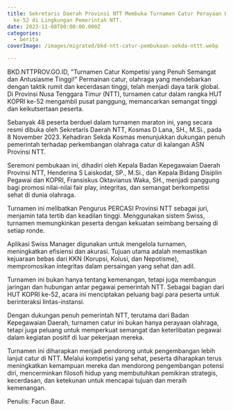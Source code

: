 ```yaml
---
title: Sekretaris Daerah Provinsi NTT Membuka Turnamen Catur Perayaan HUT KOPRI
  ke-52 di Lingkungan Pemerintah NTT.
date: 2023-11-08T00:00:00.000Z
categories:
  - berita
coverImage: /images/migrated/bkd-ntt-catur-pembukaan-sekda-nttt.webp

---
```


BKD.NTTPROV.GO.ID, "Turnamen Catur Kompetisi yang Penuh Semangat dan Antusiasme Tinggi!" Permainan catur, olahraga yang mendebarkan dengan taktik rumit dan kecerdasan tinggi, telah menjadi daya tarik global. Di Provinsi Nusa Tenggara Timur (NTT), turnamen catur dalam rangka HUT KOPRI ke-52 mengambil pusat panggung, memancarkan semangat tinggi dan keikutsertaan peserta.

Sebanyak 48 peserta berduel dalam turnamen maraton ini, yang secara resmi dibuka oleh Sekretaris Daerah NTT, Kosmas D Lana, SH., M.Si., pada 8 November 2023. Kehadiran Sekda Kosmas menunjukkan dukungan penuh pemerintah terhadap perkembangan olahraga catur di kalangan ASN Provinsi NTT.

Seremoni pembukaan ini, dihadiri oleh Kepala Badan Kepegawaian Daerah Provinsi NTT, Henderina S Laiskodat, SP., M.Si., dan Kepala Bidang Disiplin Pegawai dan KOPRI, Fransiskus Oktavianus Waka, SH., menjadi panggung bagi promosi nilai-nilai fair play, integritas, dan semangat berkompetisi sehat di dunia olahraga.

Turnamen ini melibatkan Pengurus PERCASI Provinsi NTT sebagai juri, menjamin tata tertib dan keadilan tinggi. Menggunakan sistem Swiss, turnamen memungkinkan peserta dengan kekuatan seimbang bersaing di setiap ronde.

Aplikasi Swiss Manager digunakan untuk mengelola turnamen, meningkatkan efisiensi dan akurasi. Tujuan utama adalah memastikan kejuaraan bebas dari KKN (Korupsi, Kolusi, dan Nepotisme), mempromosikan integritas dalam persaingan yang sehat dan adil.

Turnamen ini bukan hanya tentang kemenangan, tetapi juga membangun jaringan dan hubungan antar pegawai pemerintah NTT. Sebagai bagian dari HUT KOPRI ke-52, acara ini menciptakan peluang bagi para peserta untuk berinteraksi lintas-instansi.

Dengan dukungan penuh pemerintah NTT, terutama dari Badan Kepegawaian Daerah, turnamen catur ini bukan hanya perayaan olahraga, tetapi juga peluang untuk memperkuat semangat dan keterlibatan pegawai dalam kegiatan positif di luar pekerjaan mereka.

Turnamen ini diharapkan menjadi pendorong untuk pengembangan lebih lanjut catur di NTT. Melalui kompetisi yang sehat, peserta diharapkan terus meningkatkan kemampuan mereka dan mendorong pengembangan potensi diri, mencerminkan filosofi hidup yang membutuhkan pemikiran strategis, kecerdasan, dan ketekunan untuk mencapai tujuan dan meraih kemenangan.

Penulis: Facun Baur.
